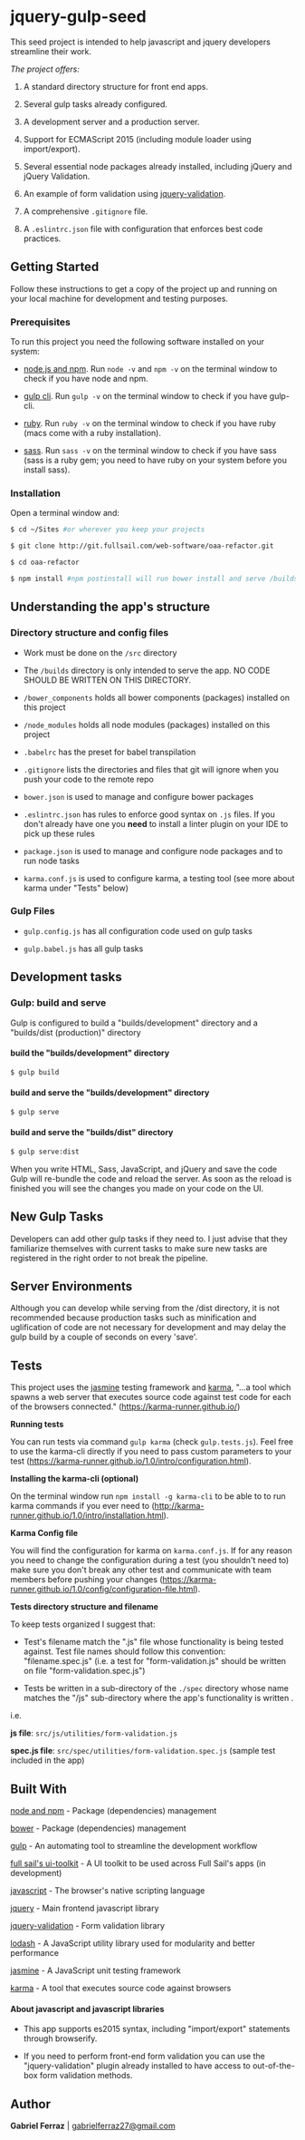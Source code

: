 # jquery-gulp-seed

This seed project is intended to help javascript and jquery developers streamline their work. 

_The project offers:_

1) A standard directory structure for front end apps.

2) Several gulp tasks already configured.

3) A development server and a production server.

4) Support for ECMAScript 2015 (including module loader using import/export).

5) Several essential node packages already installed, including jQuery and jQuery Validation.

6) An example of form validation using [jquery-validation](https://jqueryvalidation.org/).

6) A comprehensive `.gitignore` file.

7) A `.eslintrc.json` file with configuration that enforces best code practices.



## Getting Started

Follow these instructions to get a copy of the project up and running on your local machine for development and testing purposes.

### Prerequisites

To run this project you need the following software installed on your system:

* [node.js and npm](https://nodejs.org/en/). Run `node -v` and `npm -v` on the terminal window to check if you have node and npm.

* [gulp cli](https://github.com/gulpjs/gulp/blob/master/docs/getting-started.md). Run `gulp -v` on the terminal window to check if you have gulp-cli.

* [ruby](https://www.ruby-lang.org/en/downloads/). Run `ruby -v` on the terminal window to check if you have ruby (macs come with a ruby installation).

* [sass](http://sass-lang.com/install). Run `sass -v` on the terminal window to check if you have sass (sass is a ruby gem; you need to have ruby on your system before you install sass).


### Installation

Open a terminal window and:

```bash
$ cd ~/Sites #or wherever you keep your projects

$ git clone http://git.fullsail.com/web-software/oaa-refactor.git

$ cd oaa-refactor

$ npm install #npm postinstall will run bower install and serve /builds/development on port 3000 (http://localhost:3000)
```

## Understanding the app's structure

### Directory structure and config files

* Work must be done on the `/src` directory

* The `/builds` directory is only intended to serve the app. NO CODE SHOULD BE WRITTEN ON THIS DIRECTORY.

* `/bower_components` holds all bower components (packages) installed on this project

* `/node_modules` holds all node modules (packages) installed on this project

* `.babelrc` has the preset for babel transpilation

* `.gitignore` lists the directories and files that git will ignore when you push your code to the remote repo

* `bower.json` is used to manage and configure bower packages

* `.eslintrc.json` has rules to enforce good syntax on `.js` files. If you don't already have one you __need__ to install a linter plugin on your IDE to pick up these rules

* `package.json` is used to manage and configure node packages and to run node tasks 

* `karma.conf.js` is used to configure karma, a testing tool (see more about karma under "Tests" below)


### Gulp Files

* `gulp.config.js` has all configuration code used on gulp tasks

* `gulp.babel.js` has all gulp tasks 


## Development tasks

### Gulp: build and serve

Gulp is configured to build a "builds/development" directory and a "builds/dist (production)" directory


#### build the "builds/development" directory
```bash
$ gulp build
```

#### build and serve the "builds/development" directory
```bash
$ gulp serve
```

#### build and serve the "builds/dist" directory
```bash
$ gulp serve:dist
```

When you write HTML, Sass, JavaScript, and jQuery and save the code Gulp will re-bundle the code and reload the server. As soon as the reload is finished you will see the changes you made on your code on the UI.


## New Gulp Tasks

Developers can add other gulp tasks if they need to. I just advise that they familiarize themselves with current tasks to make sure new tasks are registered in the right order to not break the pipeline.

## Server Environments

Although you can develop while serving from the /dist directory, it is not recommended because production tasks such as minification and uglification of code are not necessary for development and may delay the gulp build by a couple of seconds on every 'save'.

## Tests

This project uses the [jasmine](https://jasmine.github.io/) testing framework and [karma](https://karma-runner.github.io/1.0/index.html), "...a tool which spawns a web server that executes source code against test code for each of the browsers connected." (https://karma-runner.github.io/) 

__Running tests__

You can run tests via command `gulp karma` (check `gulp.tests.js`). Feel free to use the karma-cli directly if you need to pass custom parameters to your test (https://karma-runner.github.io/1.0/intro/configuration.html).

__Installing the karma-cli (optional)__

On the terminal window run `npm install -g karma-cli` to be able to to run karma commands if you ever need to (http://karma-runner.github.io/1.0/intro/installation.html).

__Karma Config file__

You will find the configuration for karma on `karma.conf.js`. If for any reason you need to change the configuration during a test (you shouldn't need to) make sure you don't break any other test and communicate with team members before pushing your changes (https://karma-runner.github.io/1.0/config/configuration-file.html).

__Tests directory structure and filename__

To keep tests organized I suggest that:

*  Test's filename match the ".js" file whose functionality is being tested against. Test file names should follow this convention: "filename.spec.js" (i.e. a test for "form-validation.js" should be written on file "form-validation.spec.js")

* Tests be written in a sub-directory of the `./spec` directory whose name matches the "/js" sub-directory where the app's functionality is written .  

i.e. 

__js file__: `src/js/utilities/form-validation.js` 

__spec.js file__: `src/spec/utilities/form-validation.spec.js` (sample test included in the app)


## Built With

[node and npm](https://nodejs.org/en/) - Package (dependencies) management

[bower](https://bower.io/) - Package (dependencies) management

[gulp](http://gulpjs.com/) - An automating tool to streamline the development workflow

[full sail's ui-toolkit](http://stage-ui.fullsail.edu/) - A UI toolkit to be used across Full Sail's apps (in development)

[javascript](https://developer.mozilla.org/en-US/docs/Web/JavaScript) - The browser's native scripting language

[jquery](https://jquery.com/) - Main frontend javascript library

[jquery-validation](https://jqueryvalidation.org/) - Form validation library

[lodash](https://lodash.com/) - A JavaScript utility library used for modularity and better performance

[jasmine](https://jasmine.github.io/) - A JavaScript unit testing framework

[karma](https://karma-runner.github.io/1.0/index.html) - A tool that executes source code against browsers


#### __About javascript and javascript libraries__

* This app supports es2015 syntax, including "import/export" statements through browserify. 

* If you need to perform front-end form validation you can use the "jquery-validation" plugin already installed to have access to out-of-the-box form validation methods.


## Author

**Gabriel Ferraz** | gabrielferraz27@gmail.com





